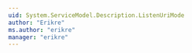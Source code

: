 ```yaml
---
uid: System.ServiceModel.Description.ListenUriMode
author: "Erikre"
ms.author: "erikre"
manager: "erikre"
---
```

